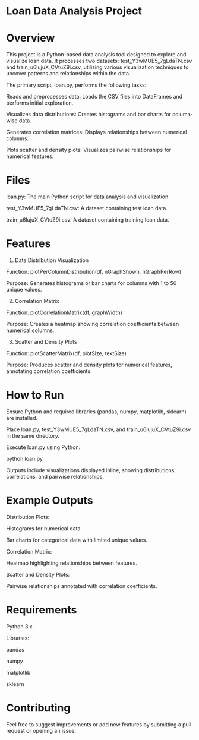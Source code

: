 # Loan Data Analysis Project

# Overview

This project is a Python-based data analysis tool designed to explore and visualize loan data. It processes two datasets: test_Y3wMUE5_7gLdaTN.csv and train_u6lujuX_CVtuZ9i.csv, utilizing various visualization techniques to uncover patterns and relationships within the data.

The primary script, loan.py, performs the following tasks:

Reads and preprocesses data: Loads the CSV files into DataFrames and performs initial exploration.

Visualizes data distributions: Creates histograms and bar charts for column-wise data.

Generates correlation matrices: Displays relationships between numerical columns.

Plots scatter and density plots: Visualizes pairwise relationships for numerical features.

# Files

loan.py: The main Python script for data analysis and visualization.

test_Y3wMUE5_7gLdaTN.csv: A dataset containing test loan data.

train_u6lujuX_CVtuZ9i.csv: A dataset containing training loan data.

# Features

1. Data Distribution Visualization

Function: plotPerColumnDistribution(df, nGraphShown, nGraphPerRow)

Purpose: Generates histograms or bar charts for columns with 1 to 50 unique values.

2. Correlation Matrix

Function: plotCorrelationMatrix(df, graphWidth)

Purpose: Creates a heatmap showing correlation coefficients between numerical columns.

3. Scatter and Density Plots

Function: plotScatterMatrix(df, plotSize, textSize)

Purpose: Produces scatter and density plots for numerical features, annotating correlation coefficients.

# How to Run

Ensure Python and required libraries (pandas, numpy, matplotlib, sklearn) are installed.

Place loan.py, test_Y3wMUE5_7gLdaTN.csv, and train_u6lujuX_CVtuZ9i.csv in the same directory.

Execute loan.py using Python:

python loan.py

Outputs include visualizations displayed inline, showing distributions, correlations, and pairwise relationships.

# Example Outputs

Distribution Plots:

Histograms for numerical data.

Bar charts for categorical data with limited unique values.

Correlation Matrix:

Heatmap highlighting relationships between features.

Scatter and Density Plots:

Pairwise relationships annotated with correlation coefficients.

# Requirements

Python 3.x

Libraries:

pandas

numpy

matplotlib

sklearn

# Contributing

Feel free to suggest improvements or add new features by submitting a pull request or opening an issue.

